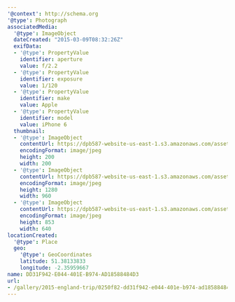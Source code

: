 ```yaml
---
'@context': http://schema.org
'@type': Photograph
associatedMedia:
  '@type': ImageObject
  dateCreated: "2015-03-09T08:32:26Z"
  exifData:
  - '@type': PropertyValue
    identifier: aperture
    value: f/2.2
  - '@type': PropertyValue
    identifier: exposure
    value: 1/120
  - '@type': PropertyValue
    identifier: make
    value: Apple
  - '@type': PropertyValue
    identifier: model
    value: iPhone 6
  thumbnail:
  - '@type': ImageObject
    contentUrl: https://dpb587-website-us-east-1.s3.amazonaws.com/asset/gallery/2015-england-trip/0250f82-dd31f942-e044-401e-b974-ad18588484d3~200x200.jpg
    encodingFormat: image/jpeg
    height: 200
    width: 200
  - '@type': ImageObject
    contentUrl: https://dpb587-website-us-east-1.s3.amazonaws.com/asset/gallery/2015-england-trip/0250f82-dd31f942-e044-401e-b974-ad18588484d3~1280.jpg
    encodingFormat: image/jpeg
    height: 1280
    width: 960
  - '@type': ImageObject
    contentUrl: https://dpb587-website-us-east-1.s3.amazonaws.com/asset/gallery/2015-england-trip/0250f82-dd31f942-e044-401e-b974-ad18588484d3~640w.jpg
    encodingFormat: image/jpeg
    height: 853
    width: 640
locationCreated:
  '@type': Place
  geo:
    '@type': GeoCoordinates
    latitude: 51.38133833
    longitude: -2.35959667
name: DD31F942-E044-401E-B974-AD18588484D3
url:
- /gallery/2015-england-trip/0250f82-dd31f942-e044-401e-b974-ad18588484d3.html
---
```

